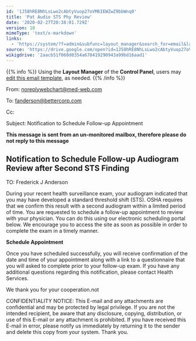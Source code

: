 ```yaml
---
id: '1J58hRE8NhLsLwo2cAbtyVuop27oVM6IEWZwZ9bbWnq0'
title: 'Pat Audio STS Phy Review'
date: '2020-02-27T20:38:01.729Z'
version: 18
mimeType: 'text/x-markdown'
links:
  - 'https://system/?f=admin&subfunc=layout_manager&search_for=email&layout_search=Go&lv_layout_manager_limit=0&opp=edit&doc_type=ESTSREV&old_module=Email&old_name=Pat+Audio+STS+Phy+Review&active=0'
source: 'https://drive.google.com/open?id=1J58hRE8NhLsLwo2cAbtyVuop27oVM6IEWZwZ9bbWnq0'
wikigdrive: '2aacb51f060d0354a678419290943a99bd16aad1'
---
```

{{% info %}}
Using the **Layout Manager** of the **Control Panel**, users may [edit this email template](https://system/?f=admin&subfunc=layout_manager&search_for=email&layout_search=Go&lv_layout_manager_limit=0&opp=edit&doc_type=ESTSREV&old_module=Email&old_name=Pat+Audio+STS+Phy+Review&active=0), as needed.
{{% /info %}}

From: noreplywebchart@med-web.com

To: fanderson@bettercorp.com

Cc:

Subject: Notification to Schedule Follow-up Appointment

****This message is sent from an un-monitored mailbox, therefore please do not reply to this message****

## Notification to Schedule Follow-up Audiogram Review after Second STS Finding

TO: Frederick J Anderson

During your recent health surveillance exam, your audiogram indicated that you may have developed a standard threshold shift (STS). OSHA requires that we confirm this result with a second audiogram within a limited period of time. You are requested to schedule a follow-up appointment to review with your physician. You can do this using our electronic scheduling portal below. We encourage you to access the site as soon as possible in order to complete the exam in a timely manner.

**Schedule Appointment**

Once you have scheduled successfully, you will receive confirmation of the date and time of your appointment along with a link to a questionnaire that you will asked to complete prior to your follow-up exam. If you have any additional questions regarding this notification, please contact Health Services.

We thank you for your cooperation.not

CONFIDENTIALITY NOTICE: This E-mail and any attachments are confidential and may be protected by legal privilege. If you are not the intended recipient, be aware that any disclosure, copying, distribution, or use of this E-mail or any attachment is prohibited. If you have received this E-mail in error, please notify us immediately by returning it to the sender and delete this copy from your system. Thank you.
